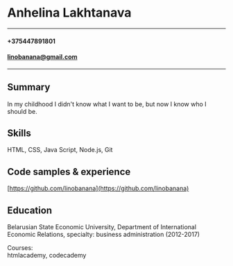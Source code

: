 # Anhelina Lakhtanava

***

#### +375447891801  

#### linobanana@gmail.com

***

## Summary

In my childhood I didn't know what I want to be, but now I know who I should be.


## Skills

HTML, CSS, Java Script, Node.js, Git


## Code samples & experience

 [https://github.com/linobanana](https://github.com/linobanana)


## Education

Belarusian State Economic University, Department of International Economic Relations, specialty: business administration (2012-2017)

Courses:  
htmlacademy, codecademy

